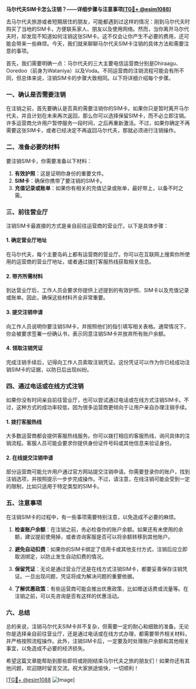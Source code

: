 **马尔代夫SIM卡怎么注销？——详细步骤与注意事项[[TG💪+ @esim1088](https://t.me/s/esim1088)]**

去马尔代夫旅游或者短期居住的朋友，可能都遇到过这样的情况：刚到马尔代夫时购买了当地的SIM卡，方便联系家人、朋友以及使用网络。然而，当你离开马尔代夫时，却发现不知道如何注销这张SIM卡。这不仅会让你产生不必要的费用，还可能会带来一些麻烦。今天，我们就来聊聊马尔代夫SIM卡注销的具体方法和需要注意的事项。

首先，我们需要明确一点：马尔代夫的三大主要电信运营商分别是Dhiraagu、Ooredoo（前身为Wataniya）以及Voda。不同运营商的注销流程可能会有所不同，但总体来说，注销SIM卡的步骤大致相同。以下将详细介绍每个步骤。

### 一、确认是否需要注销

在注销之前，首先要确认是否真的需要注销你的SIM卡。如果你只是暂时离开马尔代夫，并且计划在未来再次返回，那么你可以选择保留SIM卡，而不必立即注销。许多运营商允许用户暂停服务一段时间，之后再重新激活。不过，如果你确定不再需要这张SIM卡，或者已经决定不再返回马尔代夫，那就必须进行注销操作。

### 二、准备必要的材料

要注销SIM卡，你需要准备以下材料：

1. **有效护照**：这是证明你身份的重要文件。
2. **SIM卡**：确保你携带了要注销的SIM卡。
3. **充值记录或账单**：如果你有相关的充值记录或账单，最好带上，以备不时之需。

### 三、前往营业厅

注销SIM卡最直接的方式是亲自前往运营商的营业厅。以下是具体步骤：

#### 1. 确定营业厅地址
在马尔代夫，每个主要岛屿上都有运营商的营业厅。你可以在互联网上搜索你所使用的运营商的营业厅地址，或者通过拨打客服热线获取相关信息。

#### 2. 带齐所需材料
到达营业厅后，工作人员会要求你提供上述提到的有效护照、SIM卡以及充值记录或账单。因此，确保这些材料齐全非常重要。

#### 3. 提交注销申请
向工作人员说明你要注销SIM卡，并按照他们的指引填写相关表格。通常情况下，你会被要求签署一份确认书，表示同意注销SIM卡并放弃所有账户余额。

#### 4. 领取注销凭证
完成注销手续后，记得向工作人员索取注销凭证。这份凭证可以作为你已经成功注销SIM卡的证据，以防日后出现纠纷。

### 四、通过电话或在线方式注销

如果你没有时间亲自前往营业厅，也可以尝试通过电话或在线方式注销SIM卡。不过，这种方式的成功率较低，因为很多运营商更倾向于让用户亲自办理注销手续。

#### 1. 拨打客服热线
大多数运营商都会提供客服热线服务。你可以拨打相应的客服热线，询问具体的注销流程。客服人员可能会要求你提供身份证件号码或其他信息来验证身份。

#### 2. 在线提交注销申请
部分运营商可能允许用户通过官方网站提交注销申请。你需要登录你的账户，找到注销选项，并按照提示一步步完成操作。不过，请注意，在线注销可能会受到一定的限制，比如只适用于特定类型的SIM卡。

### 五、注意事项

在注销SIM卡的过程中，有一些事项需要特别注意，以免造成不必要的麻烦。

1. **检查账户余额**：在注销之前，务必检查你的账户余额。如果还有未使用的余额，建议提前使用掉，或者咨询客服是否可以将余额转移到其他账户。

2. **避免自动扣费**：如果你的SIM卡绑定了信用卡或其他支付方式，注销后应立即取消绑定，以防止发生自动扣费的情况。

3. **保留凭证**：无论是通过营业厅还是在线方式注销SIM卡，都要妥善保存注销凭证。一旦出现问题，凭证将成为解决问题的重要依据。

4. **了解优惠政策**：有些运营商可能会推出优惠政策，比如赠送话费或流量等。在注销之前，可以先咨询是否有这样的优惠活动。

### 六、总结

总的来说，注销马尔代夫SIM卡并不复杂，但需要一定的耐心和细致的准备。无论你是选择亲自前往营业厅，还是通过电话或在线方式办理，都需要带齐相关材料，并严格按照流程操作。此外，注销SIM卡后，一定要及时处理账户余额和其他相关事宜，以免造成不必要的经济损失。

希望这篇文章能帮助到那些即将或刚刚结束马尔代夫之旅的朋友们！如果你还有其他问题，欢迎随时留言交流。祝大家旅途愉快，一切顺利！

[[TG💪+ @esim1088](https://t.me/s/esim1088) ![Image](https://i.postimg.cc/4NQfJmqS/Snipaste-2025-05-13-00-14-12.png)]